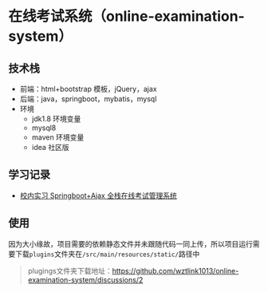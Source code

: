 <!--
 * @Author: wztlink1013
 * @Date: 2022-03-04 18:09:11
 * @LastEditTime: 2022-04-12 21:48:11
 * @Description:
-->

# 在线考试系统（online-examination-system）

## 技术栈

- 前端：html+bootstrap 模板，jQuery，ajax
- 后端：java，springboot，mybatis，mysql
- 环境
  - jdk1.8 环境变量
  - mysql8
  - maven 环境变量
  - idea 社区版

## 学习记录

- [校内实习 Springboot+Ajax 全栈在线考试管理系统](https://www.yuque.com/wztlink1013/blog/aeavli)

## 使用
因为大小缘故，项目需要的依赖静态文件并未跟随代码一同上传，所以项目运行需要下载`plugins`文件夹在`/src/main/resources/static/`路径中
> plugings文件夹下载地址：https://github.com/wztlink1013/online-examination-system/discussions/2
